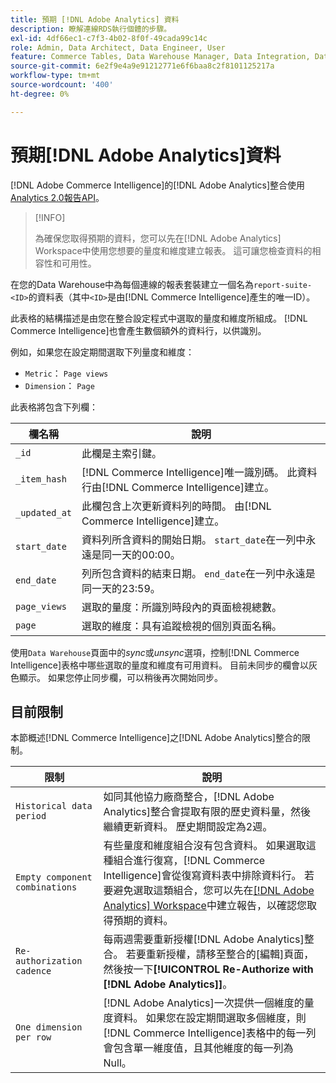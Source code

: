 ```yaml
---
title: 預期 [!DNL Adobe Analytics] 資料
description: 瞭解連線RDS執行個體的步驟。
exl-id: 4df66ec1-c7f3-4b02-8f0f-49cada99c14c
role: Admin, Data Architect, Data Engineer, User
feature: Commerce Tables, Data Warehouse Manager, Data Integration, Data Import/Export
source-git-commit: 6e2f9e4a9e91212771e6f6baa8c2f8101125217a
workflow-type: tm+mt
source-wordcount: '400'
ht-degree: 0%

---
```


# 預期[!DNL Adobe Analytics]資料

[!DNL Adobe Commerce Intelligence]的[!DNL Adobe Analytics]整合使用[Analytics 2.0報告API](https://developer.adobe.com/analytics-apis/docs/2.0/#!AdobeDocs/analytics-2.0-apis/master/README.md)。

>[!INFO]
>
>為確保您取得預期的資料，您可以先在[!DNL Adobe Analytics] Workspace中使用您想要的量度和維度建立報表。 這可讓您檢查資料的相容性和可用性。

在您的Data Warehouse中為每個連線的報表套裝建立一個名為`report-suite-<ID>`的資料表（其中`<ID>`是由[!DNL Commerce Intelligence]產生的唯一ID）。

此表格的結構描述是由您在整合設定程式中選取的量度和維度所組成。 [!DNL Commerce Intelligence]也會產生數個額外的資料行，以供識別。

例如，如果您在設定期間選取下列量度和維度：
- `Metric`： `Page views`
- `Dimension`： `Page`

此表格將包含下列欄：

| 欄名稱 | 說明 |
| --- | --- |
| `_id` | 此欄是主索引鍵。 |
| `_item_hash` | [!DNL Commerce Intelligence]唯一識別碼。 此資料行由[!DNL Commerce Intelligence]建立。 |
| `_updated_at` | 此欄包含上次更新資料列的時間。 由[!DNL Commerce Intelligence]建立。 |
| `start_date` | 資料列所含資料的開始日期。 `start_date`在一列中永遠是同一天的00:00。 |
| `end_date` | 列所包含資料的結束日期。 `end_date`在一列中永遠是同一天的23:59。 |
| `page_views` | 選取的量度：所識別時段內的頁面檢視總數。 |
| `page` | 選取的維度：具有追蹤檢視的個別頁面名稱。 |

使用`Data Warehouse`頁面中的&#x200B;*sync*&#x200B;或&#x200B;*unsync*&#x200B;選項，控制[!DNL Commerce Intelligence]表格中哪些選取的量度和維度有可用資料。 目前未同步的欄會以灰色顯示。 如果您停止同步欄，可以稍後再次開始同步。

## 目前限制

本節概述[!DNL Commerce Intelligence]之[!DNL Adobe Analytics]整合的限制。

| 限制 | 說明 |
| --- | --- |
| `Historical data period` | 如同其他協力廠商整合，[!DNL Adobe Analytics]整合會提取有限的歷史資料量，然後繼續更新資料。 歷史期間設定為2週。 |
| `Empty component combinations` | 有些量度和維度組合沒有包含資料。 如果選取這種組合進行復寫，[!DNL Commerce Intelligence]會從復寫資料表中排除資料行。 若要避免選取這類組合，您可以先在[[!DNL Adobe Analytics] Workspace](https://experienceleague.adobe.com/docs/analytics/analyze/analysis-workspace/home.html)中建立報告，以確認您取得預期的資料。 |
| `Re-authorization cadence` | 每兩週需要重新授權[!DNL Adobe Analytics]整合。 若要重新授權，請移至整合的[編輯]頁面，然後按一下&#x200B;**[!UICONTROL Re-Authorize with [!DNL Adobe Analytics]]**。 |
| `One dimension per row` | [!DNL Adobe Analytics]一次提供一個維度的量度資料。 如果您在設定期間選取多個維度，則[!DNL Commerce Intelligence]表格中的每一列會包含單一維度值，且其他維度的每一列為Null。 |
